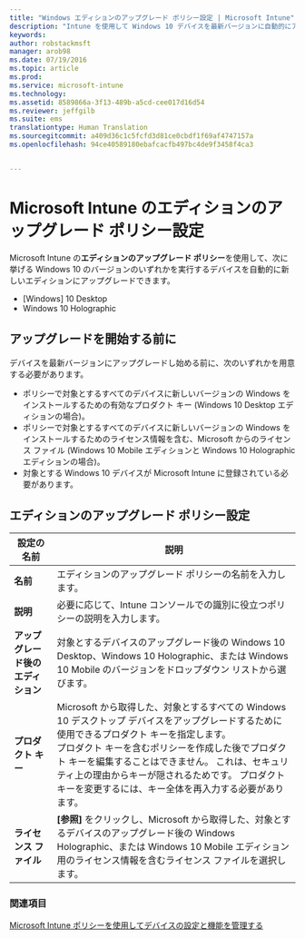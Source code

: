 ```yaml
---
title: "Windows エディションのアップグレード ポリシー設定 | Microsoft Intune"
description: "Intune を使用して Windows 10 デバイスを最新バージョンに自動的にアップグレードする方法について説明します。"
keywords: 
author: robstackmsft
manager: arob98
ms.date: 07/19/2016
ms.topic: article
ms.prod: 
ms.service: microsoft-intune
ms.technology: 
ms.assetid: 8589866a-3f13-489b-a5cd-cee017d16d54
ms.reviewer: jeffgilb
ms.suite: ems
translationtype: Human Translation
ms.sourcegitcommit: a409d36c1c5fcfd3d81ce0cbdf1f69af4747157a
ms.openlocfilehash: 94ce40589180ebafcacfb497bc4de9f3458f4ca3


---
```


# Microsoft Intune のエディションのアップグレード ポリシー設定
Microsoft Intune の**エディションのアップグレード ポリシー**を使用して、次に挙げる Windows 10 のバージョンのいずれかを実行するデバイスを自動的に新しいエディションにアップグレードできます。
* [Windows] 10 Desktop
* Windows 10 Holographic

## アップグレードを開始する前に
デバイスを最新バージョンにアップグレードし始める前に、次のいずれかを用意する必要があります。
* ポリシーで対象とするすべてのデバイスに新しいバージョンの Windows をインストールするための有効なプロダクト キー (Windows 10 Desktop エディションの場合)。
* ポリシーで対象とするすべてのデバイスに新しいバージョンの Windows をインストールするためのライセンス情報を含む、Microsoft からのライセンス ファイル (Windows 10 Mobile エディションと Windows 10 Holographic エディションの場合)。
* 対象とする Windows 10 デバイスが Microsoft Intune に登録されている必要があります。

## エディションのアップグレード ポリシー設定

|設定の名前|説明|
|-|-|
|**名前**|エディションのアップグレード ポリシーの名前を入力します。|
|**説明**|必要に応じて、Intune コンソールでの識別に役立つポリシーの説明を入力します。
|**アップグレード後のエディション**|対象とするデバイスのアップグレード後の Windows 10 Desktop、Windows 10 Holographic、または Windows 10 Mobile のバージョンをドロップダウン リストから選びます。
|**プロダクト キー**|Microsoft から取得した、対象とするすべての Windows 10 デスクトップ デバイスをアップグレードするために使用できるプロダクト キーを指定します。<br>プロダクト キーを含むポリシーを作成した後でプロダクト キーを編集することはできません。 これは、セキュリティ上の理由からキーが隠されるためです。 プロダクト キーを変更するには、キー全体を再入力する必要があります。
|**ライセンス ファイル**|**[参照]** をクリックし、Microsoft から取得した、対象とするデバイスのアップグレード後の Windows Holographic、または Windows 10 Mobile エディション用のライセンス情報を含むライセンス ファイルを選択します。

### 関連項目
[Microsoft Intune ポリシーを使用してデバイスの設定と機能を管理する](manage-settings-and-features-on-your-devices-with-microsoft-intune-policies.md)


<!--HONumber=Jul16_HO3-->


